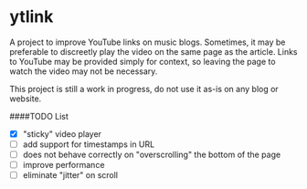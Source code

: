 ytlink
======

A project to improve YouTube links on music blogs. Sometimes, it may be preferable to discreetly play the video on the
same page as the article. Links to YouTube may be provided simply for context, so leaving the page to watch the video
may not be necessary.

This project is still a work in progress, do not use it as-is on any blog or website.

####TODO List
- [x] "sticky" video player
- [ ] add support for timestamps in URL
- [ ] does not behave correctly on "overscrolling" the bottom of the page
- [ ] improve performance
- [ ] eliminate "jitter" on scroll
